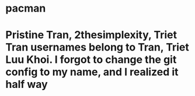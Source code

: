 # pacman
# Pristine Tran, 2thesimplexity, Triet Tran usernames belong to Tran, Triet Luu Khoi. I forgot to change the git config to my name, and I realized it half way
